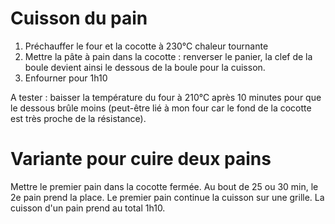 # Cuisson du pain

1. Préchauffer le four et la cocotte à 230°C chaleur tournante
2. Mettre la pâte à pain dans la cocotte : renverser le panier, la clef de la boule devient ainsi le dessous de la boule pour la cuisson.
3. Enfourner pour 1h10

A tester : baisser la température du four à 210°C après 10 minutes pour que le dessous brûle moins (peut-être lié à mon four car le fond de la cocotte est très proche de la résistance). 

 
# Variante pour cuire deux pains

Mettre le premier pain dans la cocotte fermée. Au bout de 25 ou 30 min, le 2e pain prend la place. Le premier pain continue la cuisson sur une grille. La cuisson d'un pain prend au total 1h10.

